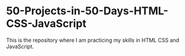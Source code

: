# 50-Projects-in-50-Days-HTML-CSS-JavaScript
This is the repository where I am practicing my skills in HTML CSS and JavaScript.

